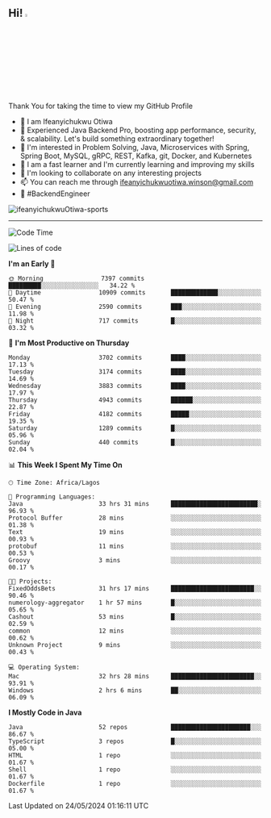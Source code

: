 <!-- BLOG-POST-LIST:START --><!-- BLOG-POST-LIST:END -->

## Hi! <img src="https://media.giphy.com/media/hvRJCLFzcasrR4ia7z/giphy.gif" width="4%"> 

Thank You for taking the time to view my GitHub Profile

- 👋 I am Ifeanyichukwu Otiwa
- 🚀 Experienced Java Backend Pro, boosting app performance, security, & scalability. Let's build something extraordinary together!
- 👀 I'm interested in Problem Solving, Java, Microservices with Spring, Spring Boot, MySQL, gRPC, REST, Kafka, git, Docker, and Kubernetes
- 🌱 I am a fast learner and I'm currently learning and improving my skills
- 💞️ I'm looking to collaborate on any interesting projects
- 📫 You can reach me through ifeanyichukwuotiwa.winson@gmail.com
- 🚀 #BackendEngineer

<p align="left" marginTop="10px"> <img src="https://komarev.com/ghpvc/?username=ifeanyichukwuOtiwa-sports&label=Profile%20views&color=0e75b6&style=for-the-badge" alt="ifeanyichukwuOtiwa-sports" /> </p>

***

<!--START_SECTION:waka-->
![Code Time](http://img.shields.io/badge/Code%20Time-2%2C555%20hrs%206%20mins-blue)

![Lines of code](https://img.shields.io/badge/From%20Hello%20World%20I%27ve%20Written-5.4%20million%20lines%20of%20code-blue)

**I'm an Early 🐤** 

```text
🌞 Morning                7397 commits        █████████░░░░░░░░░░░░░░░░   34.22 % 
🌆 Daytime                10909 commits       █████████████░░░░░░░░░░░░   50.47 % 
🌃 Evening                2590 commits        ███░░░░░░░░░░░░░░░░░░░░░░   11.98 % 
🌙 Night                  717 commits         █░░░░░░░░░░░░░░░░░░░░░░░░   03.32 % 
```
📅 **I'm Most Productive on Thursday** 

```text
Monday                   3702 commits        ████░░░░░░░░░░░░░░░░░░░░░   17.13 % 
Tuesday                  3174 commits        ████░░░░░░░░░░░░░░░░░░░░░   14.69 % 
Wednesday                3883 commits        ████░░░░░░░░░░░░░░░░░░░░░   17.97 % 
Thursday                 4943 commits        ██████░░░░░░░░░░░░░░░░░░░   22.87 % 
Friday                   4182 commits        █████░░░░░░░░░░░░░░░░░░░░   19.35 % 
Saturday                 1289 commits        █░░░░░░░░░░░░░░░░░░░░░░░░   05.96 % 
Sunday                   440 commits         █░░░░░░░░░░░░░░░░░░░░░░░░   02.04 % 
```


📊 **This Week I Spent My Time On** 

```text
🕑︎ Time Zone: Africa/Lagos

💬 Programming Languages: 
Java                     33 hrs 31 mins      ████████████████████████░   96.93 % 
Protocol Buffer          28 mins             ░░░░░░░░░░░░░░░░░░░░░░░░░   01.38 % 
Text                     19 mins             ░░░░░░░░░░░░░░░░░░░░░░░░░   00.93 % 
protobuf                 11 mins             ░░░░░░░░░░░░░░░░░░░░░░░░░   00.53 % 
Groovy                   3 mins              ░░░░░░░░░░░░░░░░░░░░░░░░░   00.17 % 

🐱‍💻 Projects: 
FixedOddsBets            31 hrs 17 mins      ███████████████████████░░   90.46 % 
numerology-aggregator    1 hr 57 mins        █░░░░░░░░░░░░░░░░░░░░░░░░   05.65 % 
Cashout                  53 mins             █░░░░░░░░░░░░░░░░░░░░░░░░   02.59 % 
common                   12 mins             ░░░░░░░░░░░░░░░░░░░░░░░░░   00.62 % 
Unknown Project          9 mins              ░░░░░░░░░░░░░░░░░░░░░░░░░   00.43 % 

💻 Operating System: 
Mac                      32 hrs 28 mins      ███████████████████████░░   93.91 % 
Windows                  2 hrs 6 mins        ██░░░░░░░░░░░░░░░░░░░░░░░   06.09 % 
```

**I Mostly Code in Java** 

```text
Java                     52 repos            ██████████████████████░░░   86.67 % 
TypeScript               3 repos             █░░░░░░░░░░░░░░░░░░░░░░░░   05.00 % 
HTML                     1 repo              ░░░░░░░░░░░░░░░░░░░░░░░░░   01.67 % 
Shell                    1 repo              ░░░░░░░░░░░░░░░░░░░░░░░░░   01.67 % 
Dockerfile               1 repo              ░░░░░░░░░░░░░░░░░░░░░░░░░   01.67 % 
```




 Last Updated on 24/05/2024 01:16:11 UTC
<!--END_SECTION:waka-->

<!--
<p align="center">
![trophy](https://github-profile-trophy.vercel.app/?username=ifeanyichukwuOtiwa-sports&theme=onedark) (https://github.com/ryo-ma/github-profile-trophy)
</p>
-->

<!---
ifeanyi-otiwa/ifeanyi-otiwa is a ✨ special ✨ repository because its `README.md` (this file) appears on your GitHub profile.
You can click the Preview link to take a look at your changes.
--->

